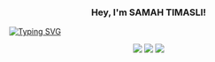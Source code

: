 <h3 align="center">
  Hey, I'm SAMAH TIMASLI!
</h3>

 
<!-- Typing SVG by whateversamah - https://github.com/whateversamah/readme-typing-svg -->

[![Typing SVG](https://readme-typing-svg.herokuapp.com?size=23&color=0CFF22FD&center=true&width=410&height=60&lines=Computer+science+engineer+student;Cyber+Security+Enthusiast;CTF+player;Top+2%25+on+Try+Hack+Me;Part-time+musician)](https://git.io/typing-svg)


<p align="center">
  <img src ="https://github-readme-stats.vercel.app/api?username=whateversamah&show_icons=true&count_private=true&theme=darcula&hide_border=true&hide=issues,contribs&bg_color=00000000">
  <img src ="https://github-readme-stats.vercel.app/api/top-langs/?username=whateversamah&layout=compact&hide_border=true&theme=darcula&bg_color=00000000&langs_count=6&hide=jupyter%20notebook,tex,css,php">
  <img src ="https://github-readme-streak-stats.herokuapp.com?user=whateversamah&theme=darcula&hide_border=true&background=FFFFFF00">
  <br>
</p>


  



  
